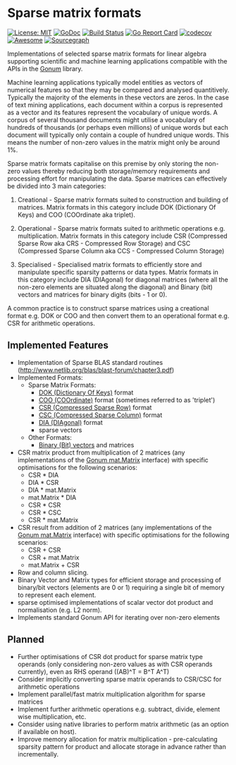 # Sparse matrix formats
[![License: MIT](https://img.shields.io/badge/License-MIT-yellow.svg)](https://opensource.org/licenses/MIT)
[![GoDoc](https://godoc.org/github.com/james-bowman/sparse?status.svg)](https://godoc.org/github.com/james-bowman/sparse)
[![Build Status](https://travis-ci.org/james-bowman/sparse.svg?branch=master)](https://travis-ci.org/james-bowman/sparse)
[![Go Report Card](https://goreportcard.com/badge/github.com/james-bowman/sparse)](https://goreportcard.com/report/github.com/james-bowman/sparse)
[![codecov](https://codecov.io/gh/james-bowman/sparse/branch/master/graph/badge.svg)](https://codecov.io/gh/james-bowman/sparse)
[![Awesome](https://cdn.rawgit.com/sindresorhus/awesome/d7305f38d29fed78fa85652e3a63e154dd8e8829/media/badge.svg)](https://github.com/avelino/awesome-go)
[![Sourcegraph](https://sourcegraph.com/github.com/james-bowman/sparse/-/badge.svg)](https://sourcegraph.com/github.com/james-bowman/sparse?badge)


Implementations of selected sparse matrix formats for linear algebra supporting scientific and machine learning applications compatible with the APIs in the [Gonum](http://www.gonum.org/) library.

Machine learning applications typically model entities as vectors of numerical features so that they may be compared and analysed quantitively.  Typically the majority of the elements in these vectors are zeros. In the case of text mining applications, each document within a corpus is represented as a vector and its features represent the vocabulary of unique words.  A corpus of several thousand documents might utilise a vocabulary of hundreds of thousands (or perhaps even millions) of unique words but each document will typically only contain a couple of hundred unique words.  This means the number of non-zero values in the matrix might only be around 1%.

Sparse matrix formats capitalise on this premise by only storing the non-zero values thereby reducing both storage/memory requirements and processing effort for manipulating the data.  Sparse matrices can effectively be divided into 3 main categories:

1. Creational - Sparse matrix formats suited to construction and building of matrices.  Matrix formats in this category include DOK (Dictionary Of Keys) and COO (COOrdinate aka triplet).

2. Operational - Sparse matrix formats suited to arithmetic operations e.g. multiplication.  Matrix formats in this category include CSR (Compressed Sparse Row aka CRS - Compressed Row Storage) and CSC (Compressed Sparse Column aka CCS - Compressed Column Storage)

3. Specialised - Specialised matrix formats to efficiently store and manipulate specific sparsity patterns or data types.  Matrix formats in this category include DIA (DIAgonal) for diagonal matrices (where all the non-zero elements are situated along the diagonal) and Binary (bit) vectors and matrices for binary digits (bits - 1 or 0).

A common practice is to construct sparse matrices using a creational format e.g. DOK or COO and then convert them to an operational format e.g. CSR for arithmetic operations.

## Implemented Features

* Implementation of Sparse BLAS standard routines (http://www.netlib.org/blas/blast-forum/chapter3.pdf)
* Implemented Formats:
    * Sparse Matrix Formats:
        * [DOK (Dictionary Of Keys)](https://en.wikipedia.org/wiki/Sparse_matrix#Dictionary_of_keys_(DOK)) format
        * [COO (COOrdinate)](https://en.wikipedia.org/wiki/Sparse_matrix#Coordinate_list_(COO)) format (sometimes referred to as 'triplet')
        * [CSR (Compressed Sparse Row)](https://en.wikipedia.org/wiki/Sparse_matrix#Compressed_sparse_row_(CSR,_CRS_or_Yale_format)) format
        * [CSC (Compressed Sparse Column)](https://en.wikipedia.org/wiki/Sparse_matrix#Compressed_sparse_column_(CSC_or_CCS)) format
        * [DIA (DIAgonal)](https://en.wikipedia.org/wiki/Sparse_matrix#Diagonal) format
        * sparse vectors
    * Other Formats:
        * [Binary (Bit) vectors](https://en.wikipedia.org/wiki/Bit_array) and matrices
* CSR matrix product from multiplication of 2 matrices (any implementations of the [Gonum mat.Matrix](https://godoc.org/gonum.org/v1/gonum/mat#Matrix) interface) with specific optimisations for the following scenarios:
    * CSR * DIA
    * DIA * CSR
    * DIA * mat.Matrix
    * mat.Matrix * DIA
    * CSR * CSR
    * CSR * CSC
    * CSR * mat.Matrix
* CSR result from addition of 2 matrices (any implementations of the [Gonum mat.Matrix](https://godoc.org/gonum.org/v1/gonum/mat#Matrix) interface) with specific optimisations for the following scenarios:
    * CSR + CSR
    * CSR + mat.Matrix
    * mat.Matrix + CSR
* Row and column slicing.
* Binary Vector and Matrix types for efficient storage and processing of binary/bit vectors (elements are 0 or 1) requiring a single bit of memory to represent each element.
* sparse optimised implementations of scalar vector dot product and normalisation (e.g. L2 norm).
* Implements standard Gonum API for iterating over non-zero elements

## Planned

* Further optimisations of CSR dot product for sparse matrix type operands (only considering non-zero values as with CSR operands currently), even as RHS operand ((AB)^T = B^T A^T)
* Consider implicitly converting sparse matrix operands to CSR/CSC for arithmetic operations
* Implement parallel/fast matrix multiplication algorithm for sparse matrices
* Implement further arithmetic operations e.g. subtract, divide, element wise multiplication, etc.
* Consider using native libraries to perform matrix arithmetic (as an option if available on host).
* Improve memory allocation for matrix multiplication - pre-calculating sparsity pattern for product and allocate storage in advance rather than incrementally.

